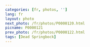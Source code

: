```yaml
---
categories: [fr, photos, '']
lang: fr
layout: photo
next_photo: /fr/photos/P0000120.html
picname: P0000121
prev_photo: /fr/photos/P0000122.html
tags: [Dead Springbock]
---
```

